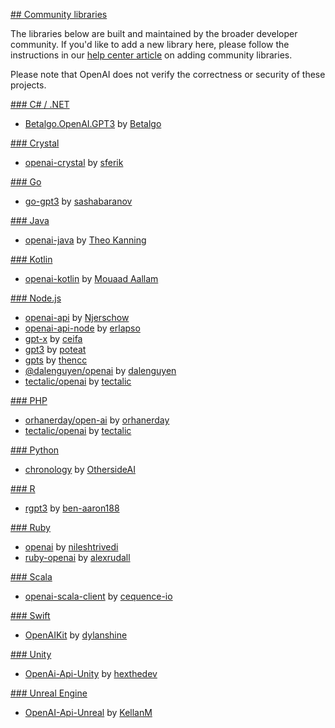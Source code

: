 [## Community libraries](https://platform.openai.com/docs/libraries/community-libraries)

The libraries below are built and maintained by the broader developer community. If you'd like to add a new library here, please follow the instructions in our [help center article](https://help.openai.com/en/articles/6684216-adding-your-api-client-to-the-community-libraries-page) on adding community libraries.

Please note that OpenAI does not verify the correctness or security of these projects.

[### C# / .NET](https://platform.openai.com/docs/libraries/c-net)

- [Betalgo.OpenAI.GPT3](https://github.com/betalgo/openai) by [Betalgo](https://github.com/betalgo)

[### Crystal](https://platform.openai.com/docs/libraries/crystal)

- [openai-crystal](https://github.com/sferik/openai-crystal) by [sferik](https://github.com/sferik)

[### Go](https://platform.openai.com/docs/libraries/go)

- [go-gpt3](https://github.com/sashabaranov/go-gpt3) by [sashabaranov](https://github.com/sashabaranov)

[### Java](https://platform.openai.com/docs/libraries/java)

- [openai-java](https://github.com/TheoKanning/openai-java) by [Theo Kanning](https://github.com/TheoKanning)

[### Kotlin](https://platform.openai.com/docs/libraries/kotlin)

- [openai-kotlin](https://github.com/Aallam/openai-kotlin) by [Mouaad Aallam](https://github.com/Aallam)

[### Node.js](https://platform.openai.com/docs/libraries/node-js)

- [openai-api](https://www.npmjs.com/package/openai-api) by [Njerschow](https://github.com/Njerschow)
- [openai-api-node](https://www.npmjs.com/package/openai-api-node) by [erlapso](https://github.com/erlapso)
- [gpt-x](https://www.npmjs.com/package/gpt-x) by [ceifa](https://github.com/ceifa)
- [gpt3](https://www.npmjs.com/package/gpt3) by [poteat](https://github.com/poteat)
- [gpts](https://www.npmjs.com/package/gpts) by [thencc](https://github.com/thencc)
- [@dalenguyen/openai](https://www.npmjs.com/package/@dalenguyen/openai) by [dalenguyen](https://github.com/dalenguyen)
- [tectalic/openai](https://github.com/tectalichq/public-openai-client-js) by [tectalic](https://tectalic.com/)

[### PHP](https://platform.openai.com/docs/libraries/php)

- [orhanerday/open-ai](https://packagist.org/packages/orhanerday/open-ai) by [orhanerday](https://github.com/orhanerday)
- [tectalic/openai](https://github.com/tectalichq/public-openai-client-php) by [tectalic](https://tectalic.com/)

[### Python](https://platform.openai.com/docs/libraries/python)

- [chronology](https://github.com/OthersideAI/chronology) by [OthersideAI](https://www.othersideai.com/)

[### R](https://platform.openai.com/docs/libraries/r)

- [rgpt3](https://github.com/ben-aaron188/rgpt3) by [ben-aaron188](https://github.com/ben-aaron188)

[### Ruby](https://platform.openai.com/docs/libraries/ruby)

- [openai](https://github.com/nileshtrivedi/openai/) by [nileshtrivedi](https://github.com/nileshtrivedi)
- [ruby-openai](https://github.com/alexrudall/ruby-openai) by [alexrudall](https://github.com/alexrudall)

[### Scala](https://platform.openai.com/docs/libraries/scala)

- [openai-scala-client](https://github.com/cequence-io/openai-scala-client) by [cequence-io](https://github.com/cequence-io)

[### Swift](https://platform.openai.com/docs/libraries/swift)

- [OpenAIKit](https://github.com/dylanshine/openai-kit) by [dylanshine](https://github.com/dylanshine)

[### Unity](https://platform.openai.com/docs/libraries/unity)

- [OpenAi-Api-Unity](https://github.com/hexthedev/OpenAi-Api-Unity) by [hexthedev](https://github.com/hexthedev)

[### Unreal Engine](https://platform.openai.com/docs/libraries/unreal-engine)

- [OpenAI-Api-Unreal](https://github.com/KellanM/OpenAI-Api-Unreal) by [KellanM](https://github.com/KellanM)
